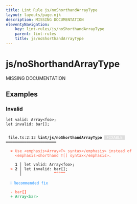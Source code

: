 ```yaml
---
title: Lint Rule js/noShorthandArrayType
layout: layouts/page.njk
description: MISSING DOCUMENTATION
eleventyNavigation:
	key: lint-rules/js/noShorthandArrayType
	parent: lint-rules
	title: js/noShorthandArrayType
---
```


# js/noShorthandArrayType

MISSING DOCUMENTATION

<!-- EVERYTHING BELOW IS AUTOGENERATED. SEE SCRIPTS FOLDER FOR UPDATE SCRIPTS hash(8c11b7fdd2d78cbf5ab66510e4d16301f54ec40e) -->

## Examples
### Invalid
<pre class="language-text"><code class="language-text">let valid<span class="token punctuation">:</span> <span class="token variable">Array</span><span class="token operator">&lt;</span><span class="token variable">foo</span><span class="token operator">&gt;</span><span class="token punctuation">;</span>
<span class="token keyword">let</span> <span class="token variable">invalid</span><span class="token punctuation">:</span> <span class="token variable">bar</span><span class="token punctuation">[</span><span class="token punctuation">]</span><span class="token punctuation">;</span></code></pre>
<pre class="language-text"><code class="language-text">
 <span style="text-decoration-style: dotted;">file.ts:2:13</span> <strong>lint/js/noShorthandArrayType</strong> <span style="color: white; background-color: #ddd;"> FIXABLE </span> ━━━━━━━━━━━━━━━━━━━━━━

  <strong><span style="color: Tomato;">✖ </span></strong><span style="color: Tomato;">Use &lt;emphasis&gt;Array&lt;T&gt; syntax&lt;/emphasis&gt; instead of</span>
    <span style="color: Tomato;">&lt;emphasis&gt;shorthand T[] syntax&lt;/emphasis&gt;.</span>

  <strong>  1</strong><strong> │ </strong>let valid<span class="token punctuation">:</span> <span class="token variable">Array</span><span class="token operator">&lt;</span><span class="token variable">foo</span><span class="token operator">&gt;</span><span class="token punctuation">;</span>
  <strong><span style="color: Tomato;">&gt;</span></strong><strong> 2</strong><strong> │ </strong><span class="token keyword">let</span> <span class="token variable">invalid</span><span class="token punctuation">:</span> <span class="token variable">bar</span><span class="token punctuation">[</span><span class="token punctuation">]</span><span class="token punctuation">;</span>
     <strong> │ </strong>             <span style="color: Tomato;"><strong>^</strong></span><span style="color: Tomato;"><strong>^</strong></span><span style="color: Tomato;"><strong>^</strong></span><span style="color: Tomato;"><strong>^</strong></span><span style="color: Tomato;"><strong>^</strong></span>

  <strong><span style="color: DodgerBlue;">ℹ </span></strong><span style="color: DodgerBlue;">Recommended fix</span>

  <span style="color: Tomato;">-</span> <span style="color: Tomato;">bar</span><span style="color: Tomato;"><strong>[]</strong></span>
  <span style="color: MediumSeaGreen;">+</span> <span style="color: MediumSeaGreen;"><strong>Array&lt;</strong></span><span style="color: MediumSeaGreen;">bar</span><span style="color: MediumSeaGreen;"><strong>&gt;</strong></span>

</code></pre>
